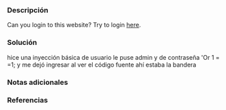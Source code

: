 ### Descripción 
Can you login to this website? Try to login [here](http://saturn.picoctf.net:59589/).
### Solución 
hice una inyección básica de usuario le puse admin y de contraseña 'Or 1 = =1;
y me dejó ingresar
al ver el código fuente ahí estaba la bandera

### Notas adicionales
### Referencias